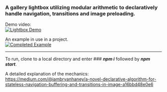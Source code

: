### A gallery lightbox utilizing modular arithmetic to declaratively handle navigation, transitions and image preloading.  


Demo video:  
[![Lightbox Demo](http://img.youtube.com/vi/t7WgL2wMdyY/0.jpg)](https://youtu.be/t7WgL2wMdyY "Lightbox Demo")


An example in use in a project.  
[![Completed Example](http://img.youtube.com/vi/nvna1ln8Cn8/0.jpg)](https://youtu.be/nvna1ln8Cn8 "Completed Example")










***


To run, clone to a local directory and enter ### ***npm i*** followed by ***npm start***.

A detailed explanation of the mechanics: https://medium.com/@iambryanhaney/a-novel-declarative-algorithm-for-stateless-navigation-buffering-and-transitions-in-image-a16bbd48e0e6
